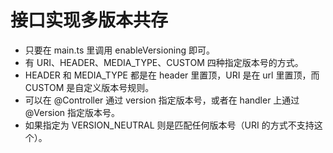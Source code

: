 # 接口实现多版本共存

- 只要在 main.ts 里调用 enableVersioning 即可。
- 有 URI、HEADER、MEDIA_TYPE、CUSTOM 四种指定版本号的方式。
- HEADER 和 MEDIA_TYPE 都是在 header 里置顶，URI 是在 url 里置顶，而 CUSTOM 是自定义版本号规则。
- 可以在 @Controller 通过 version 指定版本号，或者在 handler 上通过 @Version 指定版本号。
- 如果指定为 VERSION_NEUTRAL 则是匹配任何版本号（URI 的方式不支持这个）。
